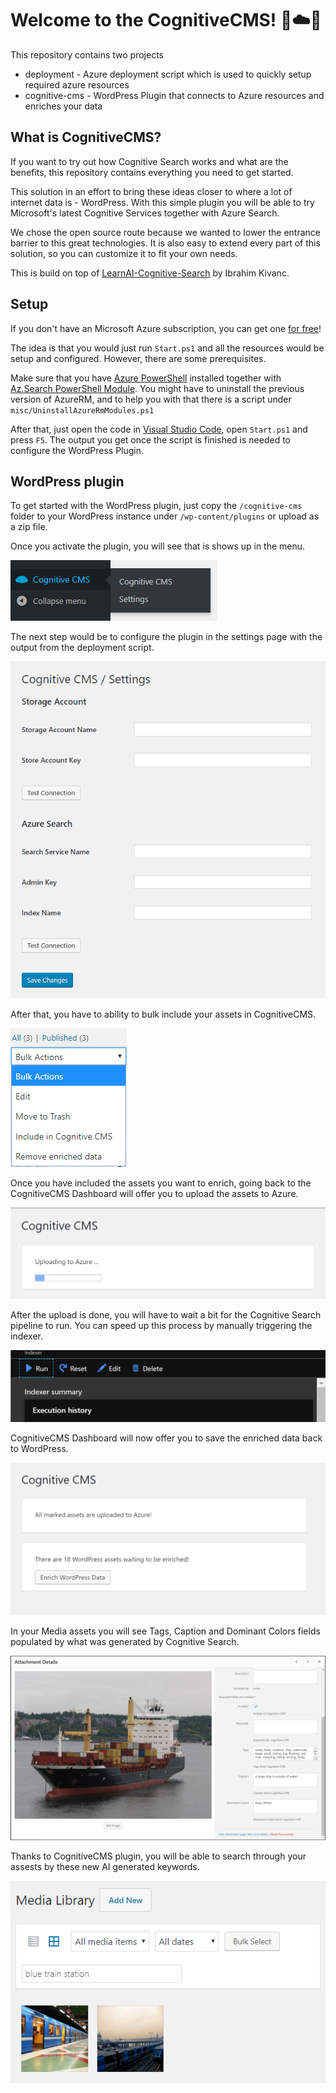 # Welcome to the CognitiveCMS! 🧠☁️🤯

This repository contains two projects
  * deployment - Azure deployment script which is used to quickly setup required azure resources
  * cognitive-cms - WordPress Plugin that connects to Azure resources and enriches your data

## What is CognitiveCMS?

If you want to try out how Cognitive Search works and what are the benefits, this repository contains everything you need to get started.

This solution in an effort to bring these ideas closer to where a lot of internet data is - WordPress. With this simple plugin you will be able to try Microsoft's latest Cognitive Services together with Azure Search.

We chose the open source route because we wanted to lower the entrance barrier to this great technologies. It is also easy to extend every part of this solution, so you can customize it to fit your own needs.

This is build on top of [LearnAI-Cognitive-Search](https://github.com/ikivanc/LearnAI-Cognitive-Search) by Ibrahim Kivanc.

## Setup

If you don't have an Microsoft Azure subscription, you can get one [for free](https://azure.microsoft.com/en-us/free/)!

The idea is that you would just run ```Start.ps1``` and all the resources would be setup and configured. However, there are some prerequisites.

Make sure that you have [Azure PowerShell](https://docs.microsoft.com/en-us/powershell/azure/) installed together with [Az.Search PowerShell Module](https://docs.microsoft.com/en-us/powershell/module/az.search/). You might have to uninstall the previous version of AzureRM, and to help you with that there is a script under ```misc/UninstallAzureRmModules.ps1```

After that, just open the code in [Visual Studio Code](https://code.visualstudio.com/), open ```Start.ps1``` and press ```F5```. The output you get once the script is finished is needed to configure the WordPress Plugin.

## WordPress plugin

To get started with the WordPress plugin, just copy the ```/cognitive-cms``` folder to your WordPress instance under ```/wp-content/plugins``` or upload as a zip file.

Once you activate the plugin, you will see that is shows up in the menu.

![](./docs/images/Screenshot_1.png)

The next step would be to configure the plugin in the settings page with the output from the deployment script.

![](./docs/images/Screenshot_4.png)

After that, you have to ability to bulk include your assets in CognitiveCMS.

![](./docs/images/Screenshot_3.png)

Once you have included the assets you want to enrich, going back to the CognitiveCMS Dashboard will offer you to upload the assets to Azure.

![](./docs/images/Screenshot_7.png)

After the upload is done, you will have to wait a bit for the Cognitive Search pipeline to run. You can speed up this process by manually triggering the indexer.

![](./docs/images/Screenshot_8.png)

CognitiveCMS Dashboard will now offer you to save the enriched data back to WordPress.

![](./docs/images/Screenshot_9.png)

In your Media assets you will see Tags, Caption and Dominant Colors fields populated by what was generated by Cognitive Search.

![](./docs/images/Screenshot_11.png)

Thanks to CognitiveCMS plugin, you will be able to search through your assests by these new AI generated keywords.

![](./docs/images/Screenshot_5.png)